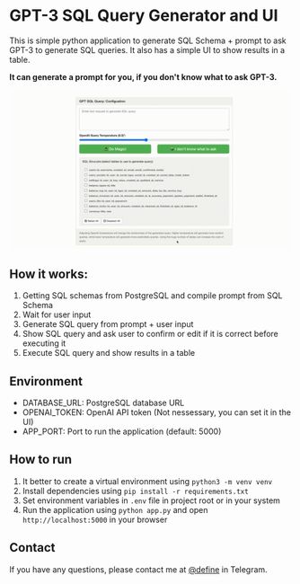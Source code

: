 # GPT-3 SQL Query Generator and UI

This is simple python application to generate SQL Schema + prompt to ask GPT-3 to generate SQL queries.
It also has a simple UI to show results in a table.

**It can generate a prompt for you, if you don't know what to ask GPT-3.**

![](https://github.com/Hormold/gpt-sql-box/blob/master/docs/demo.gif?raw=true)


## How it works:
1. Getting SQL schemas from PostgreSQL and compile prompt from SQL Schema
3. Wait for user input
4. Generate SQL query from prompt + user input
5. Show SQL query and ask user to confirm or edit if it is correct before executing it
6. Execute SQL query and show results in a table

## Environment
- DATABASE_URL: PostgreSQL database URL
- OPENAI_TOKEN: OpenAI API token (Not nessessary, you can set it in the UI)
- APP_PORT: Port to run the application (default: 5000)

## How to run
1. It better to create a virtual environment using `python3 -m venv venv`
2. Install dependencies using `pip install -r requirements.txt`
3. Set environment variables in `.env` file in project root or in your system
4. Run the application using `python app.py` and open `http://localhost:5000` in your browser

## Contact 
If you have any questions, please contact me at [@define](https://t.me/define) in Telegram.
